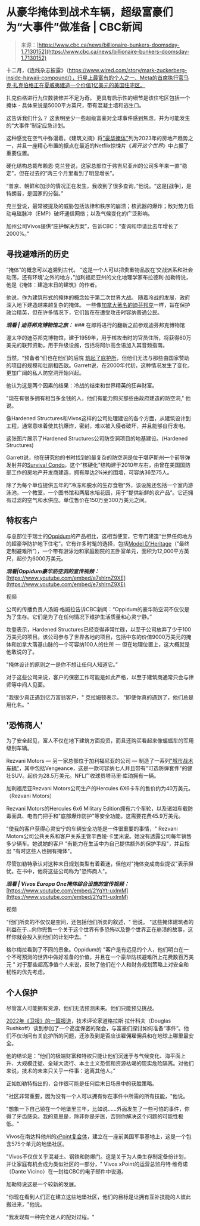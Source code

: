 <!--yml

类别：未分类

日期：2024-05-27 15:02:33

-->

# 从豪华掩体到战术车辆，超级富豪们为“大事件”做准备 | CBC新闻

> 来源：[https://www.cbc.ca/news/billionaire-bunkers-doomsday-1.7130152](https://www.cbc.ca/news/billionaire-bunkers-doomsday-1.7130152)

十二月，《连线杂志披露》（https://www.wired.com/story/mark-zuckerberg-inside-hawaii-compound/），行星上最富有的个人之一、Meta的首席执行官马克·扎克伯格正在夏威夷建造一个价值1亿美元的美国住宅区。

扎克伯格进行九位数装修并不足为奇。 更具有启示性的细节是该住宅区包括一个掩体 - 具体来说是5000平方英尺，带有混凝土墙和逃生口。

这告诉我们什么？ 这表明至少一些超级富豪对全球事件感到焦虑，并为可能发生的“大事件”制定应急计划。

这种感觉在空气中弥漫着。《建筑文摘》将["豪华掩体"](https://www.architecturaldigest.com/story/real-estate-trend-predictions)列为2023年的房地产趋势之一，并且一座精心布置的据点在最近的Netflix惊悚片《*离开这个世界*》中占据了重要位置。

硬化结构总裁布赖恩·克兰登说，这家总部位于弗吉尼亚州的公司多年来一直“稳定”，但在过去的“两三个月里看到了明显增长”。

“普京、朝鲜和加沙的情况正在发生，我收到了很多查询，”他说。“这是[战争]，是特朗普，是国家的分裂。”

克兰登说，最常被提及的威胁包括法律和秩序的崩溃；核武器的爆炸；敌对势力启动电磁脉冲（EMP）破坏通信网络；以及气候变化的广泛影响。

加州公司Vivos提供“庇护解决方案”，告诉CBC：“查询和申请比去年增长了2000%。”

## 寻找避难所的历史

“掩体”的概念可以追溯到古代。 “这是一个人可以把贵重物品放在‘交战派系和社会动荡，还有环境’之外的地方，”加利福尼亚州的文化地理学家布拉德利·加勒特说，他是《掩体：建造末日的建筑》的作者。

他说，作为建筑形式的掩体的概念始于第二次世界大战。 随着冷战的发展，政府深入地下建造越来越复杂的掩体。 一些像[加拿大著名的迪芬邦克](https://diefenbunker.ca/en/)一样，旨在保护政治精英，但在许多情况下，它们旨在在遭受攻击时容纳普通公民。

***观看 | 迪芬邦克博物馆之旅：*** ### 在即将进行的翻新之前参观迪芬邦克博物馆

渥太华的迪芬邦克博物馆，建于1959年，用于核攻击时的官员住所，将获得60万美元的联邦资助，用于升级设施，包括将阿尔高金语加入其音频指南。

当然，“预备者”们也在他们的后院 [筑起了庇护所](https://www.smithsonianmag.com/history/digging-up-the-history-of-the-nuclear-fallout-shelter-180979956/)，但他们无法与那些由国家赞助的项目的规模和壮丽相匹敌。Garrett说，在2000年代初，这种情况发生了变化，更加广阔的私人防空洞开始兴起。

他认为这是两个因素的结果：冷战的结束和世界精英的狂奔财富。

"现在有很多拥有相当多金钱的人，他们有能力购买那些由政府建造的防空洞," 他说。

像Hardened Structures和Vivos这样的公司处理建设的各个方面，从建筑设计到工程，通常意味着使其抗爆炸，密封，难以被入侵者破坏，并且能够自行发电。

这张图片展示了Hardened Structures公司防空洞项目的地基建设。(Hardened Structures)

Garrett说，他在研究他的书时找到的最复杂的防空洞是位于堪萨斯州一个前导弹发射井的[Survival Condo](https://survivalcondo.com/why-a-survival-condo/)。这个“核硬化”结构建于2010年左右，由曾在美国国防部工作的房地产开发商建造，拥有厚达2¾米的围墙，可容纳36至75人。

除了为每个单位提供五年的“冷冻和脱水的生存食物”外，该设施还包括一个室内游泳池，一个教室，一个图书馆和两层水培花园，用于“提供新鲜的农产品”。它还拥有过滤的空气和水供应。单位售价在150万至300万美元之间。

## 特权客户

与总部位于瑞士的[Oppidum](https://www.oppidum.ch/en)的产品相比，这相当便宜，它专门建造“世界任何地方的超豪华防护地下住宅”。它有许多时髦的选择，包括[Model D'Heritage](https://www.oppidum.ch/en/models/heritage)（“最终定制避难所”），一个带有游泳池和家庭剧院的五卧室单元，面积为12,000平方英尺，起价为6000万美元。

***观看|Oppidum豪华防空洞的宣传视频：*** [https://www.youtube.com/embed/e7shlrnZ9XE](https://www.youtube.com/embed/e7shlrnZ9XE)

视频

公司的传播负责人汤姆·格姆拉告诉CBC新闻：“Oppidum的豪华防空洞不仅仅是为了生存。它们是为了在任何情况下维护生活质量和心灵宁静。”

坎登表示，Hardened Structures已经变得非常忙碌，以至于公司放弃了少于100万美元的项目。该公司参与了世界各地的项目，包括中东的价值9000万美元的掩体和加拿大落基山脉的一个可容纳100人的住所 — 但在地理位置上，这大概就是他敢说的了。

"掩体设计的原则之一是你不想让任何人知道它。”

对于这些公司来说，客户的保密工作可能是如此严格，以至于建筑商通常只会与律师等中间人见面。

"我很少真正遇到亿万富翁客户，" 克拉姆顿表示。 "即使你真的遇到了，他们总是用化名。"

## '恐怖商人'

为了安全起见，富人不仅在地下建筑方面投资，而且还购买看起来像蝙蝠车的军用级别车辆。

Rezvani Motors — 另一家总部位于加利福尼亚的公司 — 制造了一系列["城市战术车辆"](https://www.rezvanimotors.com/rezvani-models)，其中包括Vengeance，这是一款可容纳七人并且带有"可选防弹套件"的健壮SUV。起价为28.5万美元。NFL广收球员塔马里·库珀拥有一辆。

加利福尼亚Rezvani Motors公司生产的Hercules 6X6卡车的售价约为40万美元。 （Rezvani Motors）

Rezvani Motors的Hercules 6x6 Military Edition拥有六个车轮，以及诸如车载防毒面具、电击门把手和"底部爆炸防护"等安全功能。这需要花费45.9万美元。

"使我的客户获得心灵安宁的车辆安全功能是一件很重要的事情，" Rezvani Motors公司公共关系和客户关系主管辛西娅·卡里米说。她没有透露公司每年销售多少辆车。她说她的客户 "有能力在生活中为自己提供额外的保护手段"，并且指出 "有时这些人也拥有掩体"。

尽管加勒特承认对这种末日规划类型有着着迷，但他对"掩体变成商业提议"表示担忧。在书中，他将这些公司称为"恐怖商人"。

***观看 | Vivos Europa One掩体综合设施的宣传视频：*** [https://www.youtube.com/embed/2YgYt-uxlmM](https://www.youtube.com/embed/2YgYt-uxlmM)

视频

"他们所卖的不仅仅是空间，还包括他们所卖的叙述，" 他说。 "这些掩体建筑者的利益在于…向你兜售一个关于这个世界有多恐怖以及整个世界正在崩溃的故事，这样你就会投入到他们的计划中去。"

格尔梅拉看到了不同的景象。Oppidum的 "客户是有远见的个人，他们明白在一个不可预测的世界中做好准备的价值，并且在一个豪华防核避难所上花费数百万美元 " 对于那些超高净值个人来说，反映了他们在个人和财务规划策略上对安全和韧性的优先考虑。

## 个人保护

尽管富人可能拥有资源，他们无法预测未来。他们只能预见挑战。

[2022年《卫报》的一篇报道](https://www.theguardian.com/news/2022/sep/04/super-rich-prepper-bunkers-apocalypse-survival-richest-rushkoff)，技术评论家道格拉斯·拉什科夫（Douglas Rushkoff）谈到参加了一个高度保密的聚会，与富豪们探讨如何准备“事件”。他们不仅询问有关庇护所的问题，还涉及到是否应该雇佣雇佣兵和在地球上哪里最安全。

他的结论是：“他们的极端财富和特权只能让他们沉迷于与气候变化、海平面上升、大规模迁徙、全球大流行、本土主义恐慌和资源枯竭的现实危险隔离。对他们来说，技术的未来只关乎一件事：逃离其他人。”

正如加勒特指出的，合作很可能是任何后末日场景中的获胜策略。

"社区非常重要，因为没有一个人可以拥有你在事件中所需的所有技能，"他说。

"想象一下自己锁在一个地堡里三年，比如说……外面发生了一些可怕的事件，你得了牙齿感染。我的意思是，除非你是牙医，否则你解决这个问题的可能性极低。"

Vivos在南达科他州的[xPoint复合体](https://www.terravivos.com/vivosxpoint.php)，建立在一座前美国军事基地上，这是一个包含575个单元的地堡社区。

"Vivos不仅仅关乎混凝土、钢铁和防爆门。这是关于为人类生存制定备份计划，并让家庭有机会成为类似社区的一部分，" Vivos xPoint的运营总监丹特·维奇诺（Dante Vicino）在一封给CBC的电子邮件中说道。

加勒特说这是一个较新的发展。

"你现在看到人们正在建立这些地堡社区，他们的目标是让拥有互补技能的人彼此搬进来，"他说。

"我发现有一种完全迷人的配对过程。"
